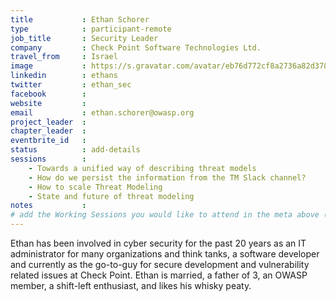 ```yaml
---
title           : Ethan Schorer
type            : participant-remote
job_title       : Security Leader
company         : Check Point Software Technologies Ltd.
travel_from     : Israel
image           : https://s.gravatar.com/avatar/eb76d772cf8a2736a82d3785796935a5?s=400
linkedin        : ethans
twitter         : ethan_sec
facebook        :
website         :
email           : ethan.schorer@owasp.org
project_leader  :
chapter_leader  :
eventbrite_id   :
status          : add-details
sessions        :
    - Towards a unified way of describing threat models
    - How do we persist the information from the TM Slack channel?
    - How to scale Threat Modeling
    - State and future of threat modeling
notes           :
# add the Working Sessions you would like to attend in the meta above (use the session's title) e.g. sessions (one per line): -Security Playbooks Diagrams -Hackathon Daily Sessions
---
```


Ethan has been involved in cyber security for the past 20 years as an IT administrator for many organizations and think tanks, a software developer and currently as the go-to-guy for secure development and vulnerability related issues at Check Point. Ethan is married, a father of 3, an OWASP member, a shift-left enthusiast, and likes his whisky peaty.
